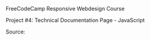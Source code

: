 FreeCodeCamp Responsive Webdesign Course

Project #4: Technical Documentation Page - JavaScript

Source: 
